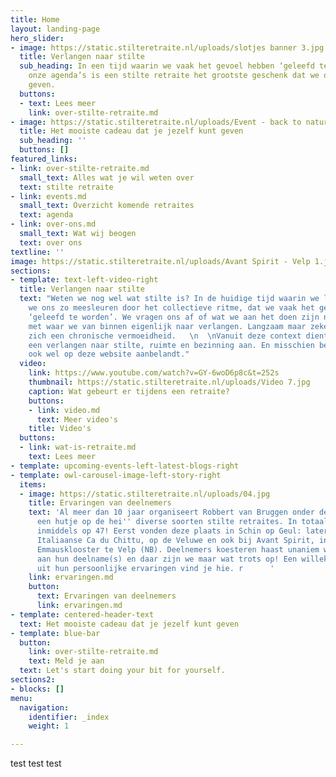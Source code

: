 ```yaml
---
title: Home
layout: landing-page
hero_slider:
- image: https://static.stilteretraite.nl/uploads/slotjes banner 3.jpg
  title: Verlangen naar stilte
  sub_heading: In een tijd waarin we vaak het gevoel hebben ‘geleefd te worden’ door
    onze agenda’s is een stilte retraite het grootste geschenk dat we onszelf kunnen
    geven.
  buttons:
  - text: Lees meer
    link: over-stilte-retraite.md
- image: https://static.stilteretraite.nl/uploads/Event - back to nature.jpg
  title: Het mooiste cadeau dat je jezelf kunt geven
  sub_heading: ''
  buttons: []
featured_links:
- link: over-stilte-retraite.md
  small_text: Alles wat je wil weten over
  text: stilte retraite
- link: events.md
  small_text: Overzicht komende retraites
  text: agenda
- link: over-ons.md
  small_text: Wat wij beogen
  text: over ons
textline: ''
image: https://static.stilteretraite.nl/uploads/Avant Spirit - Velp 1.jpg
sections:
- template: text-left-video-right
  title: Verlangen naar stilte
  text: "Weten we nog wel wat stilte is? In de huidige tijd waarin we leven laten
    we ons zo meesleuren door het collectieve ritme, dat we vaak het gevoel hebben
    ‘geleefd te worden’. We vragen ons af of wat we aan het doen zijn nog wel klopt
    met waar we van binnen eigenlijk naar verlangen. Langzaam maar zeker ontwikkelt
    zich een chronische vermoeidheid.   \n  \nVanuit deze context dient zich soms
    een verlangen naar stilte, ruimte en bezinning aan. En misschien ben je daarom
    ook wel op deze website aanbelandt."
  video:
    link: https://www.youtube.com/watch?v=GY-6woD6p8c&t=252s
    thumbnail: https://static.stilteretraite.nl/uploads/Video 7.jpg
    caption: Wat gebeurt er tijdens een retraite?
    buttons:
    - link: video.md
      text: Meer video's
    title: Video's
  buttons:
  - link: wat-is-retraite.md
    text: Lees meer
- template: upcoming-events-left-latest-blogs-right
- template: owl-carousel-image-left-story-right
  items:
  - image: https://static.stilteretraite.nl/uploads/04.jpg
    title: Ervaringen van deelnemers
    text: 'Al meer dan 10 jaar organiseert Robbert van Bruggen onder de naam ''In
      een hutje op de hei'' diverse soorten stilte retraites. In totaal staat de teller
      inmiddels op 47! Eerst vonden deze plaats in Schin op Geul: later ook in het
      Italiaanse Ca du Chittu, op de Veluwe en ook bij Avant Spirit, in het voormalig
      Emmausklooster te Velp (NB). Deelnemers koesteren haast unaniem warme herinneringen
      aan hun deelname(s) en daar zijn we maar wat trots op! Een willekeurige greep
      uit hun persoonlijke ervaringen vind je hie. r      '
    link: ervaringen.md
    button:
      text: Ervaringen van deelnemers
      link: ervaringen.md
- template: centered-header-text
  text: Het mooiste cadeau dat je jezelf kunt geven
- template: blue-bar
  button:
    link: over-stilte-retraite.md
    text: Meld je aan
  text: Let's start doing your bit for yourself.
sections2:
- blocks: []
menu:
  navigation:
    identifier: _index
    weight: 1

---
```

test test test